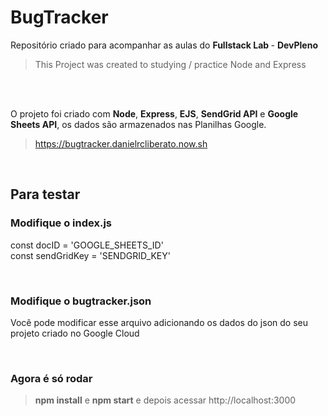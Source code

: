 # BugTracker

Repositório criado para acompanhar as aulas do <strong> Fullstack Lab </strong> - <strong>DevPleno</strong>

> This Project was created to studying / practice Node and Express

<br/><br/>

O projeto foi criado com <strong>Node</strong>, <strong>Express</strong>, <strong>EJS</strong>, <strong>SendGrid API</strong> e <strong>Google Sheets API</strong>, os dados são armazenados nas Planilhas Google.

> <https://bugtracker.danielrcliberato.now.sh>

<br/>

## Para testar  <br/>
### Modifique o index.js
const docID = 'GOOGLE_SHEETS_ID'<br/>
const sendGridKey = 'SENDGRID_KEY'

<br/>

### Modifique o bugtracker.json
Você pode modificar esse arquivo adicionando os dados do json do seu projeto criado no Google Cloud

<br/>

### Agora é só rodar
> <strong>npm install</strong> e <strong>npm start</strong> e depois acessar http://localhost:3000

<br/><br/>

